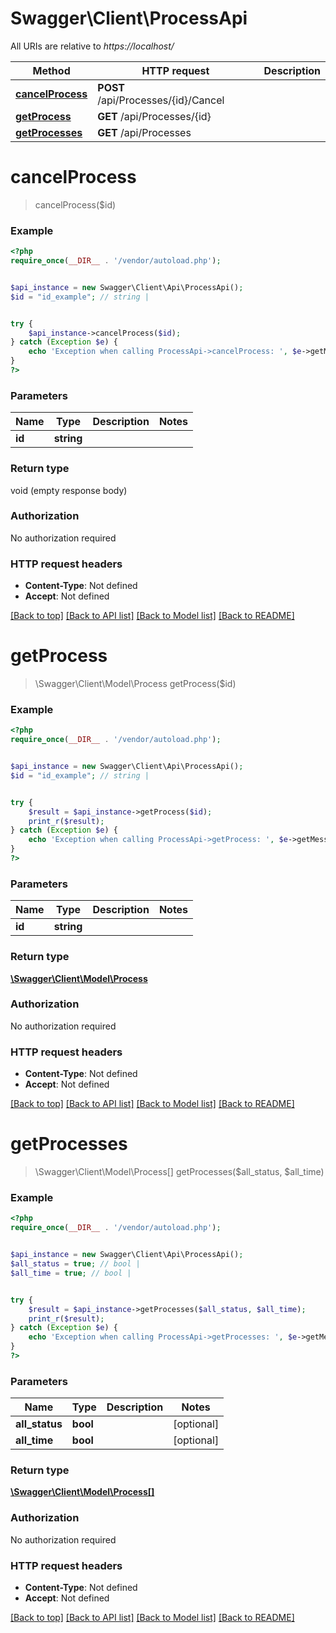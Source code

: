 # Swagger\Client\ProcessApi

All URIs are relative to *https://localhost/*

Method | HTTP request | Description
------------- | ------------- | -------------
[**cancelProcess**](ProcessApi.md#cancelProcess) | **POST** /api/Processes/{id}/Cancel | 
[**getProcess**](ProcessApi.md#getProcess) | **GET** /api/Processes/{id} | 
[**getProcesses**](ProcessApi.md#getProcesses) | **GET** /api/Processes | 




# **cancelProcess**
> cancelProcess($id)



### Example 
```php
<?php
require_once(__DIR__ . '/vendor/autoload.php');


$api_instance = new Swagger\Client\Api\ProcessApi();
$id = "id_example"; // string | 


try { 
    $api_instance->cancelProcess($id);
} catch (Exception $e) {
    echo 'Exception when calling ProcessApi->cancelProcess: ', $e->getMessage(), "\n";
}
?>
```

### Parameters

Name | Type | Description  | Notes
------------- | ------------- | ------------- | -------------
 **id** | **string**|  | 


### Return type

void (empty response body)

### Authorization

No authorization required

### HTTP request headers

 - **Content-Type**: Not defined
 - **Accept**: Not defined

[[Back to top]](#) [[Back to API list]](../README.md#documentation-for-api-endpoints) [[Back to Model list]](../README.md#documentation-for-models) [[Back to README]](../README.md)


# **getProcess**
> \Swagger\Client\Model\Process getProcess($id)



### Example 
```php
<?php
require_once(__DIR__ . '/vendor/autoload.php');


$api_instance = new Swagger\Client\Api\ProcessApi();
$id = "id_example"; // string | 


try { 
    $result = $api_instance->getProcess($id);
    print_r($result);
} catch (Exception $e) {
    echo 'Exception when calling ProcessApi->getProcess: ', $e->getMessage(), "\n";
}
?>
```

### Parameters

Name | Type | Description  | Notes
------------- | ------------- | ------------- | -------------
 **id** | **string**|  | 


### Return type

[**\Swagger\Client\Model\Process**](Process.md)

### Authorization

No authorization required

### HTTP request headers

 - **Content-Type**: Not defined
 - **Accept**: Not defined

[[Back to top]](#) [[Back to API list]](../README.md#documentation-for-api-endpoints) [[Back to Model list]](../README.md#documentation-for-models) [[Back to README]](../README.md)


# **getProcesses**
> \Swagger\Client\Model\Process[] getProcesses($all_status, $all_time)



### Example 
```php
<?php
require_once(__DIR__ . '/vendor/autoload.php');


$api_instance = new Swagger\Client\Api\ProcessApi();
$all_status = true; // bool | 
$all_time = true; // bool | 


try { 
    $result = $api_instance->getProcesses($all_status, $all_time);
    print_r($result);
} catch (Exception $e) {
    echo 'Exception when calling ProcessApi->getProcesses: ', $e->getMessage(), "\n";
}
?>
```

### Parameters

Name | Type | Description  | Notes
------------- | ------------- | ------------- | -------------
 **all_status** | **bool**|  | [optional] 
 **all_time** | **bool**|  | [optional] 


### Return type

[**\Swagger\Client\Model\Process[]**](Process.md)

### Authorization

No authorization required

### HTTP request headers

 - **Content-Type**: Not defined
 - **Accept**: Not defined

[[Back to top]](#) [[Back to API list]](../README.md#documentation-for-api-endpoints) [[Back to Model list]](../README.md#documentation-for-models) [[Back to README]](../README.md)



